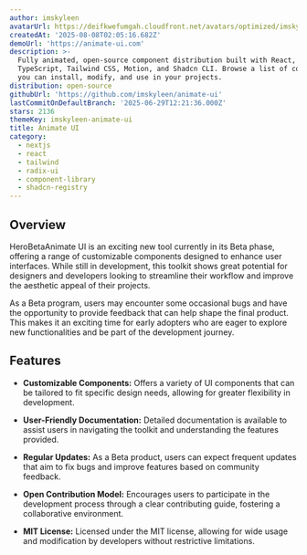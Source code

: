 ```yaml
---
author: imskyleen
avatarUrl: https://deifkwefumgah.cloudfront.net/avatars/optimized/imskyleen-animate-ui-avatar-128.webp
createdAt: '2025-08-08T02:05:16.682Z'
demoUrl: 'https://animate-ui.com'
description: >-
  Fully animated, open-source component distribution built with React,
  TypeScript, Tailwind CSS, Motion, and Shadcn CLI. Browse a list of components
  you can install, modify, and use in your projects.
distribution: open-source
githubUrl: 'https://github.com/imskyleen/animate-ui'
lastCommitOnDefaultBranch: '2025-06-29T12:21:36.000Z'
stars: 2136
themeKey: imskyleen-animate-ui
title: Animate UI
category:
  - nextjs
  - react
  - tailwind
  - radix-ui
  - component-library
  - shadcn-registry
---
```

## Overview
HeroBetaAnimate UI is an exciting new tool currently in its Beta phase, offering a range of customizable components designed to enhance user interfaces. While still in development, this toolkit shows great potential for designers and developers looking to streamline their workflow and improve the aesthetic appeal of their projects.

As a Beta program, users may encounter some occasional bugs and have the opportunity to provide feedback that can help shape the final product. This makes it an exciting time for early adopters who are eager to explore new functionalities and be part of the development journey.

## Features
- **Customizable Components:** Offers a variety of UI components that can be tailored to fit specific design needs, allowing for greater flexibility in development.

- **User-Friendly Documentation:** Detailed documentation is available to assist users in navigating the toolkit and understanding the features provided.

- **Regular Updates:** As a Beta product, users can expect frequent updates that aim to fix bugs and improve features based on community feedback.

- **Open Contribution Model:** Encourages users to participate in the development process through a clear contributing guide, fostering a collaborative environment.

- **MIT License:** Licensed under the MIT license, allowing for wide usage and modification by developers without restrictive limitations.

